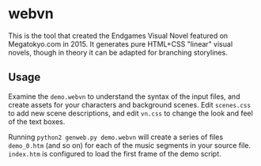 # webvn

This is the tool that created the Endgames Visual Novel featured on Megatokyo.com in 2015. It generates pure HTML+CSS "linear" visual novels, though in theory it can be adapted for branching storylines.


## Usage

Examine the `demo.webvn` to understand the syntax of the input files, and create assets for your characters and background scenes. Edit `scenes.css` to add new scene descriptions, and edit `vn.css` to change the look and feel of the text boxes.

Running `python2 genweb.py demo.webvn` will create a series of files `demo_0.htm` (and so on) for each of the music segments in your source file. `index.htm` is configured to load the first frame of the demo script.
